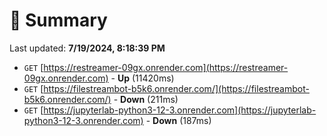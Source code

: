 # 📖 Summary
Last updated: **7/19/2024, 8:18:39 PM**

- `GET` [https://restreamer-09gx.onrender.com](https://restreamer-09gx.onrender.com) - **Up** (11420ms)
- `GET` [https://filestreambot-b5k6.onrender.com/](https://filestreambot-b5k6.onrender.com/) - **Down** (211ms)
- `GET` [https://jupyterlab-python3-12-3.onrender.com](https://jupyterlab-python3-12-3.onrender.com) - **Down** (187ms)
